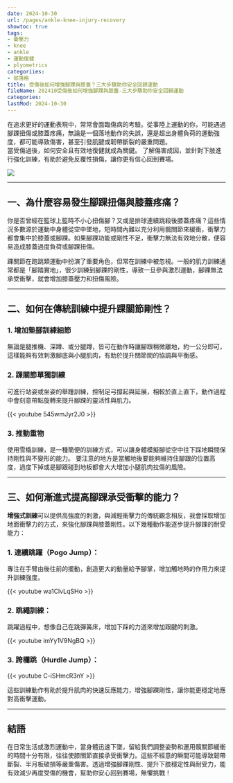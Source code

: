 ```yaml
---
date: 2024-10-30
url: /pages/ankle-knee-injury-recovery
showtoc: true
tags:
- 衝擊力
- knee
- ankle
- 運動復健
- plyometrics
categoriies:
- 部落格
title: 受傷後如何增強腳踝與膝蓋？三大步驟助你安全回歸運動
fileName: 202410受傷後如何增強腳踝與膝蓋-三大步驟助你安全回歸運動
categories:
lastMod: 2024-10-30
---
```

在追求更好的運動表現中，常常會面臨傷病的考驗。從事陸上運動的你，可能遇過腳踝扭傷或膝蓋疼痛，無論是一個落地動作的失誤，還是超出身體負荷的運動強度，都可能導致傷害，甚至引發肌腱或韌帶斷裂的嚴重問題。  
當受傷過後，如何安全且有效地復健就成為關鍵。
了解傷害成因，並針對下肢進行強化訓練，有助於避免反覆性損傷，讓你更有信心回到賽場。

![](https://cdn.jsdelivr.net/gh/xiang0805/blogimage@main/img/202410-1.jpg)

---

## 一、為什麼容易發生腳踝扭傷與膝蓋疼痛？

你是否曾經在籃球上籃時不小心扭傷腳？又或是排球連續跳殺後膝蓋疼痛？這些情況多數源於運動中身體從空中墜地，短時間內難以充分利用髖關節來緩衝，衝擊力都會集中於膝蓋或腳踝。如果腳踝功能或剛性不足，衝擊力無法有效地分散，便容易造成膝蓋過度負荷或腳踝扭傷。

踝關節在跑跳類運動中扮演了重要角色，但常在訓練中被忽視。一般的肌力訓練通常都是「腳踏實地」，很少訓練到腳踝的剛性，導致一旦參與激烈運動，腳踝無法承受衝擊，就會增加膝蓋壓力和扭傷風險。

---

## 二、如何在傳統訓練中提升踝關節剛性？

### 1. **增加墊腳訓練細節**

無論是腿推機、深蹲、或分腿蹲，皆可在動作時讓腳跟稍微離地，約一公分即可，這樣能夠有效刺激腳底與小腿肌肉，有助於提升關節間的協調與平衡感。

### 2. **踝關節單獨訓練**

可進行站姿或坐姿的舉踵訓練，控制足弓撐起與延展，相較於直上直下，動作過程中會刻意帶點旋轉來提升腳踝的靈活性與肌力。

{{< youtube 545wmJyr2J0 >}}

### 3. **推動重物**

使用雪橇訓練，是一種簡便的訓練方式，可以讓身體模擬腳從空中往下踩地瞬間保持剛性與不變形的能力。
要注意的地方是當觸地後要能夠維持住腳跟的位置高度，過度下掉或是腳跟碰到地板都會大大增加小腿肌肉拉傷的風險。

---

## 三、如何漸進式提高腳踝承受衝擊的能力？

**增強式訓練**可以提供高強度的刺激，與減輕衝擊力的傳統觀念相反，我會採取增加地面衝擊力的方式，來強化腳踝與膝蓋剛性。以下幾種動作能逐步提升腳踝的耐受能力：

### 1. **連續跳躍（Pogo Jump）**：

專注在手臂由後往前的擺動，創造更大的動量給予腳掌，增加觸地時的作用力來提升訓練強度。

{{< youtube wa1ClvLqSHo >}}

### 2. **跳繩訓練**：

跳躍過程中，想像自己在跳彈簧床，增加下踩的力道來增加跟腱的刺激。

{{< youtube imYy1V9NgBQ >}}

### 3. **跨欄跳（Hurdle Jump）**：

{{< youtube C-iSHmcR3nY >}}

這些訓練動作有助於提升肌肉的快速反應能力，增強腳踝剛性，讓你能更穩定地應對高衝擊運動。

---

## 結語

在日常生活或激烈運動中，當身體迅速下墜，留給我們調整姿勢和運用髖關節緩衝的時間十分有限，往往使膝關節直接承受衝擊力。這些不經意的瞬間可能導致韌帶斷裂、半月板破損等嚴重傷害。透過增強腳踝剛性、提升下肢穩定性與耐受力，能有效減少再度受傷的機會，幫助你安心回到賽場，無懼挑戰！
